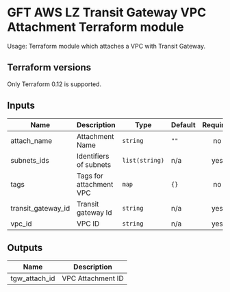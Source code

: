 # GFT AWS LZ Transit Gateway VPC Attachment Terraform module

Usage: Terraform module which attaches a VPC with Transit Gateway.

## Terraform versions  
Only Terraform 0.12 is supported.

## Inputs

| Name | Description | Type | Default | Required |
|------|-------------|------|---------|:-----:|
| attach\_name | Attachment Name | `string` | `""` | no |
| subnets\_ids | Identifiers of subnets | `list(string)` | n/a | yes |
| tags | Tags for attachment VPC | `map` | `{}` | no |
| transit\_gateway\_id | Transit gateway Id | `string` | n/a | yes |
| vpc\_id | VPC ID | `string` | n/a | yes |

## Outputs

| Name | Description |
|------|-------------|
| tgw\_attach\_id | VPC Attachment ID |


